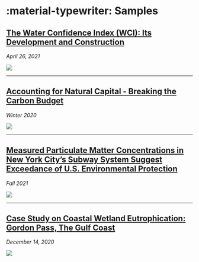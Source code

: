 # :material-typewriter: Samples


## [The Water Confidence Index (WCI): Its Development and Construction](assets/samples/Water_Confidence_Index.pdf)
*April 26, 2021*

![](https://upload.wikimedia.org/wikipedia/commons/9/96/Iowa_-_American_Water_-_Davenport_Water_Tower_%2824259031639%29.jpg)

---

## [Accounting for Natural Capital - Breaking the Carbon Budget](assets/samples/Breaking_the_Carbon_Budget.pdf)
*Winter 2020*

![](https://carbonherald.com/wp-content/uploads/2021/09/enviromental-law-edited-1024x683-1.jpg)

---

## [Measured Particulate Matter Concentrations in New York City’s Subway System Suggest Exceedance of U.S. Environmental Protection](assets/samples/Capstone_Final_Draft_Fall_2021.pdf) 
*Fall 2021*

![](https://upload.wikimedia.org/wikipedia/commons/2/26/Empty_subway_in_NYC.jpg)

---

## [Case Study on Coastal Wetland Eutrophication: Gordon Pass, The Gulf Coast](assets/samples/Coastal_Wetland_Eutrophication.pdf)
*December 14, 2020*

![](https://cdn2.picryl.com/photo/2020/07/25/harmful-algal-blooms-are-a-challenging-problem-that-f7f40e-1024.jpg)

